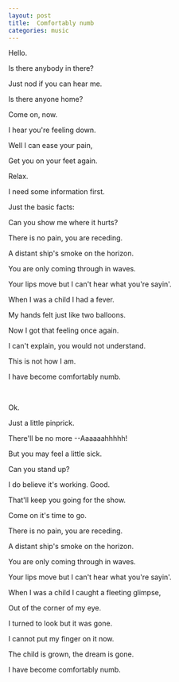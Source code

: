 ```yaml
---
layout: post
title:  Comfortably numb
categories: music
---
```


Hello.

Is there anybody in there?

Just nod if you can hear me.

Is there anyone home?

Come on, now.

I hear you're feeling down.

Well I can ease your pain,

Get you on your feet again.

Relax.

I need some information first.

Just the basic facts:

Can you show me where it hurts?

There is no pain, you are receding.

A distant ship's smoke on the horizon.

You are only coming through in waves.

Your lips move but I can't hear what you're sayin'.

When I was a child I had a fever.

My hands felt just like two balloons.

Now I got that feeling once again.

I can't explain, you would not understand.

This is not how I am.

I have become comfortably numb.

<br>

Ok.

Just a little pinprick.

There'll be no more --Aaaaaahhhhh!

But you may feel a little sick.

Can you stand up?

I do believe it's working. Good.

That'll keep you going for the show.

Come on it's time to go.

There is no pain, you are receding.

A distant ship's smoke on the horizon.

You are only coming through in waves.

Your lips move but I can't hear what you're sayin'.

When I was a child I caught a fleeting glimpse,

Out of the corner of my eye.

I turned to look but it was gone.

I cannot put my finger on it now.

The child is grown, the dream is gone.

I have become comfortably numb.

